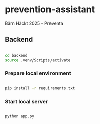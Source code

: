 # prevention-assistant

Bärn Häckt 2025 - Preventa

## Backend

```bash

cd backend
source .venv/Scripts/activate
```

### Prepare local environment

```bash

pip install -r requirements.txt
```

### Start local server

```bash

python app.py
```
